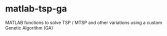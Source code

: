 # matlab-tsp-ga
MATLAB functions to solve TSP / MTSP and other variations using a custom Genetic Algorithm (GA)
